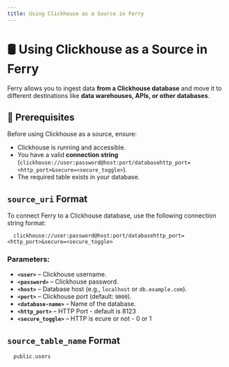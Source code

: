 ```yaml
---
title: Using Clickhouse as a Source in Ferry
---
```


# 🛢️ Using Clickhouse as a Source in Ferry

Ferry allows you to ingest data **from a Clickhouse database** and move it to different destinations like **data warehouses, APIs, or other databases**. 

## 📌 Prerequisites

Before using Clickhouse as a source, ensure:
- Clickhouse is running and accessible.
- You have a valid **connection string** (`clickhouse://user:password@host:port/databasehttp_port=<http_port>&secure=<secure_toggle>`).
- The required table exists in your database.

## `source_uri` Format
To connect Ferry to a Clickhouse database, use the following connection string format:

```plaintext
  clickhouse://user:password@host:port/databasehttp_port=<http_port>&secure=<secure_toggle>
```

### Parameters:
- **`<user>`** – Clickhouse username.
- **`<password>`** – Clickhouse password.
- **`<host>`** – Database host (e.g., `localhost` or `db.example.com`).
- **`<port>`** – Clickhouse port (default: `9000`).
- **`<database-name>`** – Name of the database.
- **`<http_port>`** – HTTP Port - default is 8123
- **`<secure_toggle>`** – HTTP is ecure or not - 0 or 1

## `source_table_name` Format

```plaintext
  public.users
```